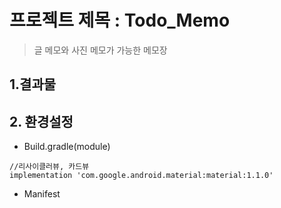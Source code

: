 # 프로젝트 제목 : Todo_Memo
>글 메모와 사진 메모가 가능한 메모장
## 1.결과물
## 2. 환경설정
- Build.gradle(module)
```
//리사이클러뷰, 카드뷰
implementation 'com.google.android.material:material:1.1.0'
```
- Manifest
```

```
